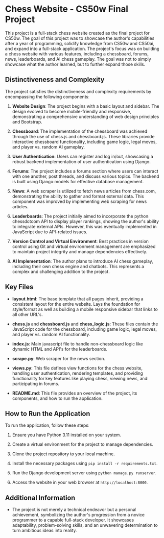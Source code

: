 # Chess Website - CS50w Final Project

This project is a full-stack chess website created as the final project for CS50w. The goal of this project was to showcase the author's capabilities after a year of programming, solidify knowledge from CS50w and CS50ai, and expand into a full-stack application. The project's focus was on building a chess website with various features, including a chessboard, forums, news, leaderboards, and AI chess gameplay. The goal was not to simply showcase what the author learned, but to further expand those skills.  

## Distinctiveness and Complexity

The project satisfies the distinctiveness and complexity requirements by encompassing the following components:

1. **Website Design**: The project begins with a basic layout and sidebar. The design evolved to become mobile-friendly and responsive, demonstrating a comprehensive understanding of web design principles and Bootstrap.

2. **Chessboard**: The implementation of the chessboard was achieved through the use of chess.js and chessboard.js. These libraries provide interactive chessboard functionality, including game logic, legal moves, and player vs. random AI gameplay.

3. **User Authentication**: Users can register and log in/out, showcasing a robust backend implementation of user authentication using Django.

4. **Forums**: The project includes a forums section where users can interact with one another, post threads, and discuss various topics. The backend is built using Django models for effective database management.

5. **News**: A web scraper is utilized to fetch news articles from chess.com, demonstrating the ability to gather and format external data. This component was improved by implementing web scraping for news articles.

6. **Leaderboards**: The project initially aimed to incorporate the python chessdotcom API to display player rankings, showing the author's ability to integrate external APIs. However, this was eventually implemented in JavaScript due to API-related issues.

7. **Version Control and Virtual Environment**: Best practices in version control using Git and virtual environment management are emphasized to maintain project integrity and manage dependencies effectively.

8. **AI Implementation**: The author plans to introduce AI chess gameplay, including their own chess engine and chatbots. This represents a complex and challenging addition to the project.

## Key Files

- **layout.html**: The base template that all pages inherit, providing a consistent layout for the entire website. Lays the foundation for style/format as well as building a mobile responsive sidebar that links to all other URL's.

- **chess.js** and **chessboard.js** and **chess_logic.js**: These files contain the JavaScript code for the chessboard, including game logic, legal moves, and player vs. random AI functionality.

- **index.js**: Main javascript file to handle non-chessboard logic like dynamic HTML and API's for the leaderboards.

- **scrape.py**: Web scraper for the news section.

- **views.py**: This file defines view functions for the chess website, handling user authentication, rendering templates, and providing functionality for key features like playing chess, viewing news, and participating in forums.

- **README.md**: This file provides an overview of the project, its components, and how to run the application.

## How to Run the Application

To run the application, follow these steps:

1. Ensure you have Python 3.11 installed on your system.

2. Create a virtual environment for the project to manage dependencies.

3. Clone the project repository to your local machine.

4. Install the necessary packages using `pip install -r requirements.txt`.

5. Run the Django development server using `python manage.py runserver`.

6. Access the website in your web browser at `http://localhost:8000`.

## Additional Information

- The project is not merely a technical endeavor but a personal achievement, symbolizing the author's progression from a novice programmer to a capable full-stack developer. It showcases adaptability, problem-solving skills, and an unwavering determination to turn ambitious ideas into reality.





